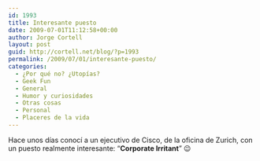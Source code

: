 ```yaml
---
id: 1993
title: Interesante puesto
date: 2009-07-01T11:12:58+00:00
author: Jorge Cortell
layout: post
guid: http://cortell.net/blog/?p=1993
permalink: /2009/07/01/interesante-puesto/
categories:
  - ¿Por qué no? ¿Utopías?
  - Geek Fun
  - General
  - Humor y curiosidades
  - Otras cosas
  - Personal
  - Placeres de la vida
---
```

Hace unos días conocí a un ejecutivo de Cisco, de la oficina de Zurich, con un puesto realmente interesante: &#8220;**Corporate Irritant**&#8221; 😉